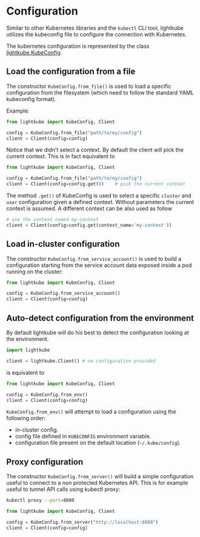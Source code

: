 # Configuration

Similar to other Kubernetes libraries and the `kubectl` CLI tool,
lightkube utilizes the kubeconfig file to configure the connection
with Kubernetes. 

The kubernetes configuration is represented by the class [lightkube.KubeConfig](client.md#kubeconfig).

## Load the configuration from a file

The constructor `KubeConfig.from_file()` is used to load a specific configuration from the filesystem (which need to follow
the standard YAML kubeconfig format).

Example:

```python
from lightkube import KubeConfig, Client

config = KubeConfig.from_file("path/to/my/config")
client = Client(config=config)
```

Notice that we didn't select a context. By default the client will pick the current context. This is in fact equivalent to

```python
from lightkube import KubeConfig, Client

config = KubeConfig.from_file("path/to/my/config")
client = Client(config=config.get())    # pick the current context
```

The method `.get()` of KubeConfig is used to select a specific `cluster` and `user` configuration given a defined context.
Without parameters the current context is assumed. A different context can be also used as follow

```python
# use the context named my-context
client = Client(config=config.get(context_name='my-context'))  
```

## Load in-cluster configuration

The constructor `KubeConfig.from_service_account()` is used to build a configuration starting from the service account
data exposed inside a pod running on the cluster:

```python
from lightkube import KubeConfig, Client

config = KubeConfig.from_service_account()
client = Client(config=config)
```

## Auto-detect configuration from the environment

By default lightkube will do his best to detect the configuration looking
at the environment.

```python
import lightkube

client = lightkube.Client() # no configuration provided
```

is equivalent to

```python
from lightkube import KubeConfig, Client

config = KubeConfig.from_env()
client = Client(config=config)
```

`KubeConfig.from_env()` will attempt to load a configuration using the following order:

* in-cluster config.
* config file defined in `KUBECONFIG` environment variable.
* configuration file present on the default location (`~/.kube/config`).

## Proxy configuration

The constructor `KubeConfig.from_server()` will build a simple configuration useful to connect to a non protected
Kubernetes API. This is for example useful to tunnel API calls using kubectl proxy:

```bash
kubectl proxy --port=8080
```

```python
from lightkube import KubeConfig, Client

config = KubeConfig.from_server("http://localhost:8080")
client = Client(config=config)
```
